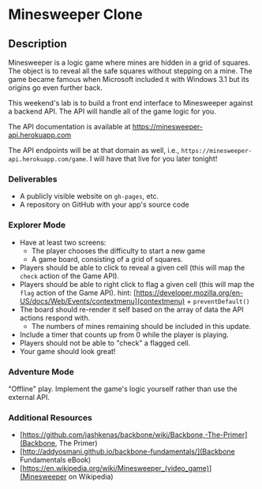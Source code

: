 # Minesweeper Clone

## Description

Minesweeper is a logic game where mines are hidden in a grid of squares. The object is to reveal all the safe squares without stepping on a mine. The game became famous when Microsoft included it with Windows 3.1 but its origins go even further back.

This weekend's lab is to build a front end interface to Minesweeper against a backend API. The API will handle all of the game logic for you.

The API documentation is available at https://minesweeper-api.herokuapp.com

The API endpoints will be at that domain as well, i.e., `https://minesweeper-api.herokuapp.com/game`. I will have that live for you later tonight!

### Deliverables

- A publicly visible website on `gh-pages`, etc.
- A repository on GitHub with your app's source code

### Explorer Mode

- Have at least two screens:
  - The player chooses the difficulty to start a new game
  - A game board, consisting of a grid of squares.
- Players should be able to click to reveal a given cell (this will map the `check` action of the Game API).
- Players should be able to right click to flag a given cell (this will map the `flag` action of the Game API). hint: [https://developer.mozilla.org/en-US/docs/Web/Events/contextmenu](contextmenu) + `preventDefault()`
- The board should re-render it self based on the array of data the API actions respond with.
  - The numbers of mines remaining should be included in this update.
- Include a timer that counts up from 0 while the player is playing.
- Players should not be able to "check" a flagged cell.
- Your game should look great!

### Adventure Mode

"Offline" play. Implement the game's logic yourself rather than use the external API.

### Additional Resources

- [https://github.com/jashkenas/backbone/wiki/Backbone,-The-Primer](Backbone, The Primer)
- [http://addyosmani.github.io/backbone-fundamentals/](Backbone Fundamentals eBook)
- [https://en.wikipedia.org/wiki/Minesweeper_(video_game)](Minesweeper on Wikipedia)
